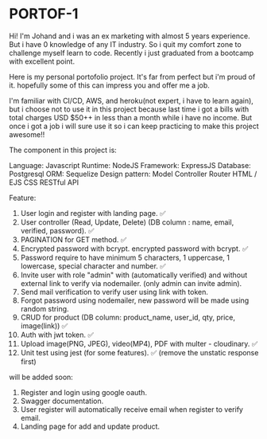 # PORTOF-1

Hi! I'm Johand and i was an ex marketing with almost 5 years experience. But i have 0 knowledge of any IT industry. So i quit my comfort zone to challenge myself learn to code. Recently i just graduated from a bootcamp with excellent point.

Here is my personal portofolio project. It's far from perfect but i'm proud of it. hopefully some of this can impress you and offer me a job.

I'm familiar with CI/CD, AWS, and heroku(not expert, i have to learn again), but i choose not to use it in this project because last time i got a bills with total charges USD $50++ in less than a month while i have no income. But once i got a job i will sure use it so i can keep practicing to make this project awesome!!

The component in this project is:

Language: Javascript
Runtime: NodeJS
Framework: ExpressJS
Database: Postgresql
ORM: Sequelize
Design pattern: Model Controller Router
HTML / EJS
CSS
RESTful API

Feature:

1. User login and register with landing page. ✅
2. User controller (Read, Update, Delete) (DB column : name, email, verified, password). ✅
3. PAGINATION for GET method. ✅
4. Encrypted password with bcrypt. encrypted password with bcrypt. ✅
5. Password require to have minimum 5 characters, 1 uppercase, 1 lowercase, special character and number. ✅
6. Invite user with role "admin" with (automatically verified) and without external link to verify via nodemailer. (only admin can invite admin).
7. Send mail verification to verify user using link with token.
8. Forgot password using nodemailer, new password will be made using random string.
9. CRUD for product (DB column: product_name, user_id, qty, price, image(link)) ✅
10. Auth with jwt token. ✅
11. Upload image(PNG, JPEG), video(MP4), PDF with multer - cloudinary. ✅
12. Unit test using jest (for some features). ✅ (remove the unstatic response first)

will be added soon:

1. Register and login using google oauth.
2. Swagger documentation.
3. User register will automatically receive email when register to verify email.
4. Landing page for add and update product.

